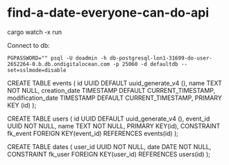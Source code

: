 # find-a-date-everyone-can-do-api

cargo watch -x run

Connect to db:

```
PGPASSWORD="" psql -U doadmin -h db-postgresql-lon1-31699-do-user-2652264-0.b.db.ondigitalocean.com -p 25060 -d defaultdb --set=sslmode=disable
```

CREATE TABLE events (
	id UUID DEFAULT uuid_generate_v4 (),
	name TEXT NOT NULL,
	creation_date TIMESTAMP DEFAULT CURRENT_TIMESTAMP,
    modification_date TIMESTAMP DEFAULT CURRENT_TIMESTAMP,
	PRIMARY KEY (id)
);

CREATE TABLE users (
    id UUID DEFAULT uuid_generate_v4 (),
    event_id UUID NOT NULL,
	name TEXT NOT NULL,
    PRIMARY KEY(id),
    CONSTRAINT fk_event
      FOREIGN KEY(event_id) 
	  REFERENCES events(id)
);

CREATE TABLE dates (
    user_id UUID NOT NULL,
	date DATE NOT NULL,
    CONSTRAINT fk_user
      FOREIGN KEY(user_id) 
	  REFERENCES users(id)
);
